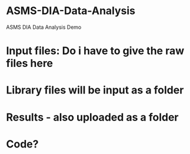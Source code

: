 # ASMS-DIA-Data-Analysis
ASMS DIA Data Analysis Demo 

# Input files: Do i have to give the raw files here

# Library files will be input as a folder

# Results  - also uploaded as a folder

# Code? 

